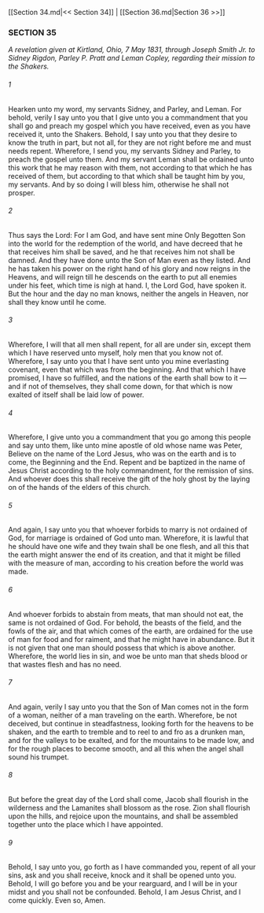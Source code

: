 [[Section 34.md|<< Section 34]]  |  [[Section 36.md|Section 36 >>]]

### SECTION 35

*A revelation given at Kirtland, Ohio, 7 May 1831, through Joseph Smith Jr. to Sidney Rigdon, Parley P. Pratt and Leman Copley, regarding their mission to the Shakers.*

###### 1
Hearken unto my word, my servants Sidney, and Parley, and Leman. For behold, verily I say unto you that I give unto you a commandment that you shall go and preach my gospel which you have received, even as you have received it, unto the Shakers. Behold, I say unto you that they desire to know the truth in part, but not all, for they are not right before me and must needs repent. Wherefore, I send you, my servants Sidney and Parley, to preach the gospel unto them. And my servant Leman shall be ordained unto this work that he may reason with them, not according to that which he has received of them, but according to that which shall be taught him by you, my servants. And by so doing I will bless him, otherwise he shall not prosper.

###### 2
Thus says the Lord: For I am God, and have sent mine Only Begotten Son into the world for the redemption of the world, and have decreed that he that receives him shall be saved, and he that receives him not shall be damned. And they have done unto the Son of Man even as they listed. And he has taken his power on the right hand of his glory and now reigns in the Heavens, and will reign till he descends on the earth to put all enemies under his feet, which time is nigh at hand. I, the Lord God, have spoken it. But the hour and the day no man knows, neither the angels in Heaven, nor shall they know until he come.

###### 3
Wherefore, I will that all men shall repent, for all are under sin, except them which I have reserved unto myself, holy men that you know not of. Wherefore, I say unto you that I have sent unto you mine everlasting covenant, even that which was from the beginning. And that which I have promised, I have so fulfilled, and the nations of the earth shall bow to it — and if not of themselves, they shall come down, for that which is now exalted of itself shall be laid low of power.

###### 4
Wherefore, I give unto you a commandment that you go among this people and say unto them, like unto mine apostle of old whose name was Peter, Believe on the name of the Lord Jesus, who was on the earth and is to come, the Beginning and the End. Repent and be baptized in the name of Jesus Christ according to the holy commandment, for the remission of sins. And whoever does this shall receive the gift of the holy ghost by the laying on of the hands of the elders of this church.

###### 5
And again, I say unto you that whoever forbids to marry is not ordained of God, for marriage is ordained of God unto man. Wherefore, it is lawful that he should have one wife and they twain shall be one flesh, and all this that the earth might answer the end of its creation, and that it might be filled with the measure of man, according to his creation before the world was made.

###### 6
And whoever forbids to abstain from meats, that man should not eat, the same is not ordained of God. For behold, the beasts of the field, and the fowls of the air, and that which comes of the earth, are ordained for the use of man for food and for raiment, and that he might have in abundance. But it is not given that one man should possess that which is above another. Wherefore, the world lies in sin, and woe be unto man that sheds blood or that wastes flesh and has no need.

###### 7
And again, verily I say unto you that the Son of Man comes not in the form of a woman, neither of a man traveling on the earth. Wherefore, be not deceived, but continue in steadfastness, looking forth for the heavens to be shaken, and the earth to tremble and to reel to and fro as a drunken man, and for the valleys to be exalted, and for the mountains to be made low, and for the rough places to become smooth, and all this when the angel shall sound his trumpet.

###### 8
But before the great day of the Lord shall come, Jacob shall flourish in the wilderness and the Lamanites shall blossom as the rose. Zion shall flourish upon the hills, and rejoice upon the mountains, and shall be assembled together unto the place which I have appointed.

###### 9
Behold, I say unto you, go forth as I have commanded you, repent of all your sins, ask and you shall receive, knock and it shall be opened unto you. Behold, I will go before you and be your rearguard, and I will be in your midst and you shall not be confounded. Behold, I am Jesus Christ, and I come quickly. Even so, Amen.